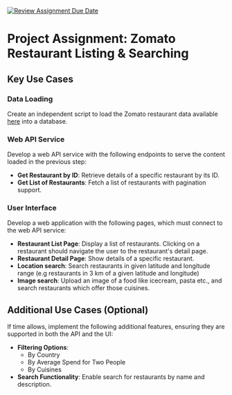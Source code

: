 [![Review Assignment Due Date](https://classroom.github.com/assets/deadline-readme-button-22041afd0340ce965d47ae6ef1cefeee28c7c493a6346c4f15d667ab976d596c.svg)](https://classroom.github.com/a/JTy-CUJF)
# Project Assignment: Zomato Restaurant Listing & Searching
 
## Key Use Cases
 
### Data Loading
Create an independent script to load the Zomato restaurant data available [here](https://www.kaggle.com/datasets/shrutimehta/zomato-restaurants-data) into a database.
 
### Web API Service
Develop a web API service with the following endpoints to serve the content loaded in the previous step:
  - **Get Restaurant by ID**: Retrieve details of a specific restaurant by its ID.
  - **Get List of Restaurants**: Fetch a list of restaurants with pagination support.
 
### User Interface
Develop a web application with the following pages, which must connect to the web API service:
  - **Restaurant List Page**: Display a list of restaurants. Clicking on a restaurant should navigate the user to the restaurant's detail page.
  - **Restaurant Detail Page**: Show details of a specific restaurant.
  - **Location search**: Search restaurants in given latitude and longitude range (e.g restaurants in 3 km of a given latitude and longitude)
  - **Image search**: Upload an image of a food like icecream, pasta etc., and search restaurants which offer those cuisines.

## Additional Use Cases (Optional)
If time allows, implement the following additional features, ensuring they are supported in both the API and the UI:
- **Filtering Options**:
  - By Country
  - By Average Spend for Two People
  - By Cuisines
- **Search Functionality**: Enable search for restaurants by name and description.
